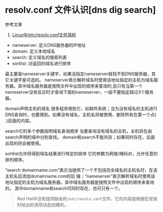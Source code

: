 # resolv.conf 文件认识[dns dig search]

参考文章

1. [Linux中/etc/resolv.conf文件简析](https://blog.csdn.net/lcr_happy/article/details/54867510)

- nameserver:     定义DNS服务器的IP地址
- domain:         定义本地域名
- search:         定义域名的搜索列表
- sortlist:       对返回的域名进行排序

最主要是nameserver关键字，如果没指定nameserver就找不到DNS服务器，其它关键字是可选的。
nameserver表示解析域名时使用该地址指定的主机为域名服务器。其中域名服务器是按照文件中出现的顺序来查询的,且只有当第一个nameserver没有反应时才查询下面的nameserver，一般不要指定超过3个服务器。

domain声明主机的域名 很多程序用到它，如邮件系统；当为没有域名的主机进行DNS查询时，也要用到。如果没有域名，主机名将被使用，删除所有在第一个点( .)前面的内容。

search它的多个参数指明域名查询顺序 当要查询没有域名的主机，主机将在由search声明的域中分别查找。
domain和search不能共存；如果同时存在，后面出现的将会被使用。

sortlist允许将得到域名结果进行特定的排序 它的参数为网络/掩码对，允许任意的排列顺序。

“search domainname.com”表示当提供了一个不包括完全域名的主机名时，在该主机名后添加domainname.com的后 缀；“nameserver”表示解析域名时使用该地址指定的主机为域名服务器。其中域名服务器是按照文件中出现的顺序来查询的。
其中domainname和search可同时存在，也可只有一个。

> Red Hat中没有提供缺省的`/etc/resolv.conf`文件，它的内容是根据在安装时给出的选项动态创建的。

